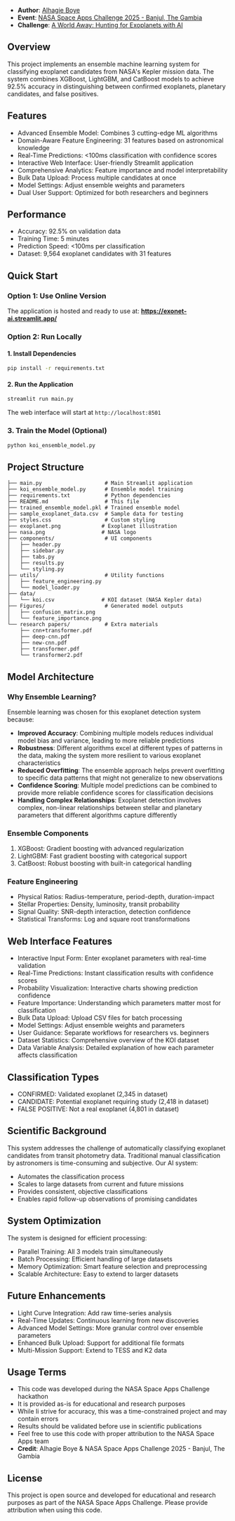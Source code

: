 
- **Author**: [Alhagie Boye](https://www.linkedin.com/in/alhagie-a-boye-0568771aa/)
- **Event**: [NASA Space Apps Challenge 2025 - Banjul, The Gambia](https://www.spaceappschallenge.org/2025/local-events/banjul/)
- **Challenge**: [A World Away: Hunting for Exoplanets with AI](https://www.spaceappschallenge.org/2025/challenges/a-world-away-hunting-for-exoplanets-with-ai/)

## Overview

This project implements an ensemble machine learning system for classifying exoplanet candidates from NASA's Kepler mission data. The system combines XGBoost, LightGBM, and CatBoost models to achieve 92.5% accuracy in distinguishing between confirmed exoplanets, planetary candidates, and false positives.

## Features

- Advanced Ensemble Model: Combines 3 cutting-edge ML algorithms
- Domain-Aware Feature Engineering: 31 features based on astronomical knowledge
- Real-Time Predictions: <100ms classification with confidence scores
- Interactive Web Interface: User-friendly Streamlit application
- Comprehensive Analytics: Feature importance and model interpretability
- Bulk Data Upload: Process multiple candidates at once
- Model Settings: Adjust ensemble weights and parameters
- Dual User Support: Optimized for both researchers and beginners

## Performance

- Accuracy: 92.5% on validation data
- Training Time: 5 minutes
- Prediction Speed: <100ms per classification
- Dataset: 9,564 exoplanet candidates with 31 features

## Quick Start

### Option 1: Use Online Version
The application is hosted and ready to use at: **https://exonet-ai.streamlit.app/**

### Option 2: Run Locally

#### 1. Install Dependencies
```bash
pip install -r requirements.txt
```

#### 2. Run the Application
```bash
streamlit run main.py
```

The web interface will start at `http://localhost:8501`

### 3. Train the Model (Optional)
```bash
python koi_ensemble_model.py
```

## Project Structure

```
├── main.py                    # Main Streamlit application
├── koi_ensemble_model.py      # Ensemble model training
├── requirements.txt           # Python dependencies
├── README.md                  # This file
├── trained_ensemble_model.pkl # Trained ensemble model
├── sample_exoplanet_data.csv  # Sample data for testing
├── styles.css                 # Custom styling
├── exoplanet.png             # Exoplanet illustration
├── nasa.png                  # NASA logo
├── components/                # UI components
│   ├── header.py
│   ├── sidebar.py
│   ├── tabs.py
│   ├── results.py
│   └── styling.py
├── utils/                     # Utility functions
│   ├── feature_engineering.py
│   └── model_loader.py
├── data/
│   └── koi.csv               # KOI dataset (NASA Kepler data)
├── Figures/                   # Generated model outputs
│   ├── confusion_matrix.png
│   └── feature_importance.png
└── research papers/           # Extra materials
    ├── cnn+transformer.pdf
    ├── deep-cnn.pdf
    ├── new-cnn.pdf
    ├── transformer.pdf
    └── transformer2.pdf
```

## Model Architecture

### Why Ensemble Learning?

Ensemble learning was chosen for this exoplanet detection system because:

- **Improved Accuracy**: Combining multiple models reduces individual model bias and variance, leading to more reliable predictions
- **Robustness**: Different algorithms excel at different types of patterns in the data, making the system more resilient to various exoplanet characteristics
- **Reduced Overfitting**: The ensemble approach helps prevent overfitting to specific data patterns that might not generalize to new observations
- **Confidence Scoring**: Multiple model predictions can be combined to provide more reliable confidence scores for classification decisions
- **Handling Complex Relationships**: Exoplanet detection involves complex, non-linear relationships between stellar and planetary parameters that different algorithms capture differently

### Ensemble Components
1. XGBoost: Gradient boosting with advanced regularization
2. LightGBM: Fast gradient boosting with categorical support  
3. CatBoost: Robust boosting with built-in categorical handling

### Feature Engineering
- Physical Ratios: Radius-temperature, period-depth, duration-impact
- Stellar Properties: Density, luminosity, transit probability
- Signal Quality: SNR-depth interaction, detection confidence
- Statistical Transforms: Log and square root transformations

## Web Interface Features

- Interactive Input Form: Enter exoplanet parameters with real-time validation
- Real-Time Predictions: Instant classification results with confidence scores
- Probability Visualization: Interactive charts showing prediction confidence
- Feature Importance: Understanding which parameters matter most for classification
- Bulk Data Upload: Upload CSV files for batch processing
- Model Settings: Adjust ensemble weights and parameters
- User Guidance: Separate workflows for researchers vs. beginners
- Dataset Statistics: Comprehensive overview of the KOI dataset
- Data Variable Analysis: Detailed explanation of how each parameter affects classification

## Classification Types

- CONFIRMED: Validated exoplanet (2,345 in dataset)
- CANDIDATE: Potential exoplanet requiring study (2,418 in dataset)  
- FALSE POSITIVE: Not a real exoplanet (4,801 in dataset)

## Scientific Background

This system addresses the challenge of automatically classifying exoplanet candidates from transit photometry data. Traditional manual classification by astronomers is time-consuming and subjective. Our AI system:

- Automates the classification process
- Scales to large datasets from current and future missions
- Provides consistent, objective classifications
- Enables rapid follow-up observations of promising candidates

## System Optimization

The system is designed for efficient processing:

- Parallel Training: All 3 models train simultaneously
- Batch Processing: Efficient handling of large datasets
- Memory Optimization: Smart feature selection and preprocessing
- Scalable Architecture: Easy to extend to larger datasets

## Future Enhancements

- Light Curve Integration: Add raw time-series analysis
- Real-Time Updates: Continuous learning from new discoveries
- Advanced Model Settings: More granular control over ensemble parameters
- Enhanced Bulk Upload: Support for additional file formats
- Multi-Mission Support: Extend to TESS and K2 data

## Usage Terms

- This code was developed during the NASA Space Apps Challenge hackathon
- It is provided as-is for educational and research purposes
- While Ii strive for accuracy, this was a time-constrained project and may contain errors
- Results should be validated before use in scientific publications
- Feel free to use this code with proper attribution to the NASA Space Apps team
- **Credit**: Alhagie Boye & NASA Space Apps Challenge 2025 - Banjul, The Gambia

## License

This project is open source and developed for educational and research purposes as part of the NASA Space Apps Challenge. Please provide attribution when using this code.